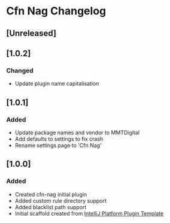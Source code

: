 <!-- Keep a Changelog guide -> https://keepachangelog.com -->

# Cfn Nag Changelog

## [Unreleased]

## [1.0.2]
### Changed
- Update plugin name capitalisation

## [1.0.1]
### Added
- Update package names and vendor to MMTDigital
- Add defaults to settings to fix crash
- Rename settings page to 'Cfn Nag'

## [1.0.0]
### Added
- Created cfn-nag initial plugin
- Added custom rule directory support
- Added blacklist path support
- Initial scaffold created from [IntelliJ Platform Plugin Template](https://github.com/JetBrains/intellij-platform-plugin-template)